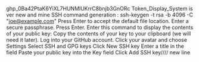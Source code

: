 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
Token_Display_System is ver new and mine
SSH command generation
: ssh-keygen -t rsa -b 4096 -C "joe@example.com"
Press Enter to accept the default file location.
Enter a secure passphrase.
Press Enter.
Enter this command to display the contents of your public key:
Copy the contents of your key to your clipboard (we will need it later).
Log into your GitHub account.
Click your avatar and choose Settings
Select SSH and GPG keys
Click New SSH key
Enter a title in the field
Paste your public key into the Key field
Click Add SSH key////
new line

